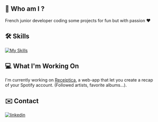 ## 🚀 Who am I ?
French junior developer coding some projects for fun but with passion ❤️

## 🛠 Skills
[![My Skills](https://skillicons.dev/icons?i=html,css,php,js,py)]()

## 💻 What I'm Working On

I'm currently working on [Receiptica](https://github.com/ragerslazar/Receiptica), a web-app that let you create a recap of your Spotify account. (Followed artists, favorite albums...).

## ✉️ Contact
[![linkedin](https://img.shields.io/badge/linkedin-0A66C2?style=for-the-badge&logo=linkedin&logoColor=white)](https://www.linkedin.com/in/lazar-l-a11402241/)
